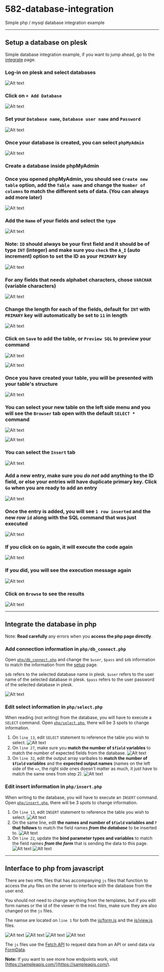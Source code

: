 # 582-database-integration

Simple php / mysql database integration example

---

## Setup a database on plesk

Simple database integration example, if you want to jump ahead, go to the [integrate](INTEGRATE.md) page.

### Log-in on plesk and select databases

![Alt text](<../img/php-mysql/Screenshot 2023-10-01 at 3.45.21 PM.jpg>)

### Click on `+ Add Database`

![Alt text](<../img/php-mysql/Screenshot 2023-10-01 at 3.46.04 PM.jpg>)

### Set your `Database name`, `Database user name` and `Password`

![Alt text](<../img/php-mysql/Screenshot 2023-10-01 at 3.46.32 PM.jpg>)

### Once your database is created, you can select `phpMyAdmin`

![Alt text](<../img/php-mysql/Screenshot 2023-10-01 at 3.46.45 PM.jpg>)

### Create a database inside phpMyAdmin

### Once you opened phpMyAdmin, you should see `Create new table` option, add the `Table name` and change the `Number of columns` to match the different sets of data. (You can always add more later)

![Alt text](<../img/php-mysql/Screenshot 2023-10-01 at 3.47.09 PM.jpg>)

### Add the `Name` of your fields and select the `type`

![Alt text](<../img/php-mysql/Screenshot 2023-10-01 at 3.47.36 PM.jpg>)

### Note: `ID` should always be your first field and it should be of type `INT` (integer) and make sure you `check` the `A_I` (auto increment) option to set the ID as your `PRIMARY` key

![Alt text](<../img/php-mysql/Screenshot 2023-10-01 at 3.48.02 PM.jpg>)

### For any fields that needs alphabet characters, chose `VARCHAR` (variable characters)

![Alt text](<../img/php-mysql/Screenshot 2023-10-01 at 3.48.51 PM.jpg>)

### Change the length for each of the fields, default for `INT` with `PRIMARY` key will automatically be set to `11` in length

![Alt text](<../img/php-mysql/Screenshot 2023-10-01 at 3.49.31 PM.jpg>)

### Click on `Save` to add the table, or `Preview SQL` to preview your command

![Alt text](<../img/php-mysql/Screenshot 2023-10-01 at 3.49.42 PM.jpg>)

![Alt text](<../img/php-mysql/Screenshot 2023-10-01 at 3.49.51 PM.jpg>)

### Once you have created your table, you will be presented with your table's structure

![Alt text](<../img/php-mysql/Screenshot 2023-10-01 at 3.50.08 PM.jpg>)

### You can select your new table on the left side menu and you will see the `Browser` tab open with the default `SELECT *` command

![Alt text](<../img/php-mysql/Screenshot 2023-10-01 at 3.51.01 PM.jpg>)

![Alt text](<../img/php-mysql/Screenshot 2023-10-01 at 4.01.03 PM.jpg>)

### You can select the `Insert` tab

![Alt text](<../img/php-mysql/Screenshot 2023-10-01 at 4.01.21 PM.jpg>)

### Add a new entry, make sure you **_do not_** add anything to the ID field, or else your entries will have duplicate primary key. Click `Go` when you are ready to add an entry

![Alt text](<../img/php-mysql/Screenshot 2023-10-01 at 4.02.02 PM.jpg>)

### Once the entry is added, you will see `1 row inserted` and the new row `id` along with the SQL command that was just executed

![Alt text](<../img/php-mysql/Screenshot 2023-10-01 at 4.02.14 PM.jpg>)

### If you click on `Go` again, it will execute the code again

![Alt text](<../img/php-mysql/Screenshot 2023-10-01 at 4.02.18 PM.jpg>)

### If you did, you will see the execution message again

![Alt text](<../img/php-mysql/Screenshot 2023-10-01 at 4.02.27 PM.jpg>)

### Click on `Browse` to see the results

<!-- ![Alt text](<../img/php-mysql/Screenshot 2023-10-01 at 4.02.35 PM.jpg>) -->

![Alt text](<../img/php-mysql/Screenshot 2023-10-01 at 4.02.48 PM.jpg>)

---

## Integrate the database in php

Note: **Read carefully** any errors when you **access the php page directly**.

### Add connection information in `php/db_connect.php`

Open [`php/db_connect.php`](template/php/db_connect.php) and change the `$user`, `$pass` and `$db` information to match the information from the [setup](SETUP.md) page.

`$db` refers to the selected database name in plesk.
`$user` refers to the user name of the selected database in plesk.
`$pass` refers to the user password of the selected database in plesk.

![Alt text](<../img/php-mysql/Screenshot 2023-10-01 at 8.26.27 PM.jpg>)

### Edit select information in `php/select.php`

When reading (not writing) from the database, you will have to execute a `SELECT` command.
Open [`php/select.php`](template/php/select.php), there will be 3 spots to change information.

1. On `line 13`, edit `SELECT` statement to reference the table you wish to select.
   ![Alt text](<../img/php-mysql/Screenshot 2023-10-01 at 9.24.14 PM.jpg>)
2. On `line 27`, make sure you **match the number of `$field` variables** to match the number of expected fields from the database.
   ![Alt text](<../img/php-mysql/Screenshot 2023-10-01 at 9.24.28 PM.jpg>)
3. On `line 32`, edit the output array varibales to **match the number of `$field` variables** and the **expected output names** (names on the left side of the `=>`, the right side ones doesn't matter as much, it just have to match the same ones from step 2).
   ![Alt text](<../img/php-mysql/Screenshot 2023-10-01 at 9.24.43 PM.jpg>)

### Edit insert information in `php/insert.php`

When writing to the database, you will have to execute an `INSERT` command.
Open [`php/insert.php`](template/php/insert.php), there will be 3 spots to change information.

1. On `line 13`, edit `INSERT` statement to reference the table you wish to select.
   ![Alt text](<../img/php-mysql/Screenshot 2023-10-01 at 9.21.23 PM.jpg>)
2. On the same line, edit **the names and number of `$field` variables and `?` that follows** to match the field names **_from the database_** to be inserted to.
   ![Alt text](<../img/php-mysql/Screenshot 2023-10-01 at 9.19.24 PM.jpg>)
3. On `line 22`, update the **bind parameter types and variables** to match the field names **_from the form_** that is sending the data to this page.
   ![Alt text](<../img/php-mysql/Screenshot 2023-10-01 at 9.18.59 PM.jpg>)
   ![Alt text](<../img/php-mysql/Screenshot 2023-10-01 at 9.23.14 PM.jpg>)

---

## Interface to php from javascript

There are two `HTML` files that has accompanying `js` files that function to access the `php` files on the server to interface with the database from the user end.

You should not need to change anything from the templates, but if you edit form names or the id of the viewer in the `html` files, make sure they are also changed on the `js` files.

The namse are located on `line 1` for both the [js/form.js](template/js/form.js) and the [js/view.js](template/js/view.js) files.

![Alt text](<../img/php-mysql/Screenshot 2023-10-01 at 9.26.20 PM.jpg>)
![Alt text](<../img/php-mysql/Screenshot 2023-10-01 at 9.16.04 PM.jpg>)
![Alt text](<../img/php-mysql/Screenshot 2023-10-01 at 9.26.31 PM.jpg>)
![Alt text](<../img/php-mysql/Screenshot 2023-10-01 at 9.16.14 PM.jpg>)

The `js` files use the [Fetch API](https://developer.mozilla.org/en-US/docs/Web/API/Fetch_API) to request data from an API or send data via [FormData](https://developer.mozilla.org/en-US/docs/Web/API/Fetch_API/Using_Fetch#body).

**Note:** If you want to see more how endpoints work, visit [https://sampleapis.com/](https://sampleapis.com/).
